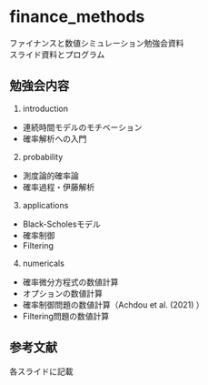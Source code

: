 # finance_methods
ファイナンスと数値シミュレーション勉強会資料  
スライド資料とプログラム
## 勉強会内容
1. introduction
  - 連続時間モデルのモチベーション
  - 確率解析への入門
2. probability
  - 測度論的確率論
  - 確率過程・伊藤解析
3. applications
  - Black-Scholesモデル
  - 確率制御
  - Filtering
4. numericals
  - 確率微分方程式の数値計算
  - オプションの数値計算
  - 確率制御問題の数値計算（Achdou et al. (2021) ）
  - Filtering問題の数値計算
  
  ## 参考文献
  各スライドに記載
